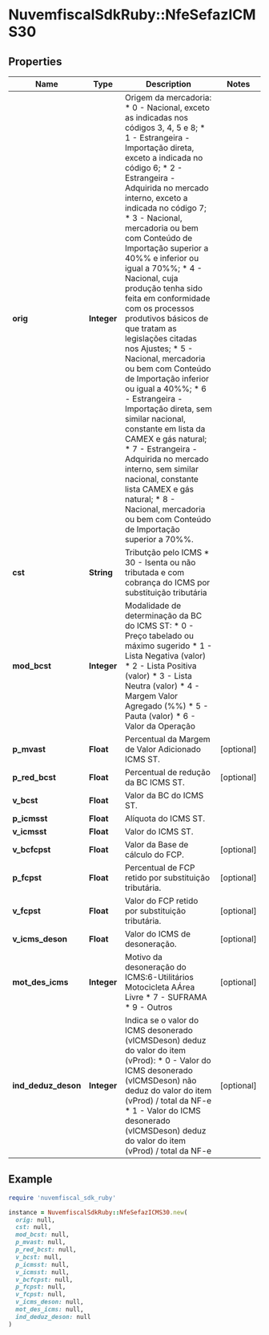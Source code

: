 # NuvemfiscalSdkRuby::NfeSefazICMS30

## Properties

| Name | Type | Description | Notes |
| ---- | ---- | ----------- | ----- |
| **orig** | **Integer** | Origem da mercadoria:  * 0 - Nacional, exceto as indicadas nos códigos 3, 4, 5 e 8;  * 1 - Estrangeira - Importação direta, exceto a indicada no código 6;  * 2 - Estrangeira - Adquirida no mercado interno, exceto a indicada no código 7;  * 3 - Nacional, mercadoria ou bem com Conteúdo de Importação superior a 40%% e inferior ou igual a 70%%;  * 4 - Nacional, cuja produção tenha sido feita em conformidade com os processos produtivos básicos de que tratam as legislações citadas nos Ajustes;  * 5 - Nacional, mercadoria ou bem com Conteúdo de Importação inferior ou igual a 40%%;  * 6 - Estrangeira - Importação direta, sem similar nacional, constante em lista da CAMEX e gás natural;  * 7 - Estrangeira - Adquirida no mercado interno, sem similar nacional, constante lista CAMEX e gás natural;  * 8 - Nacional, mercadoria ou bem com Conteúdo de Importação superior a 70%%. |  |
| **cst** | **String** | Tributção pelo ICMS  * 30 - Isenta ou não tributada e com cobrança do ICMS por substituição tributária |  |
| **mod_bcst** | **Integer** | Modalidade de determinação da BC do ICMS ST:  * 0 - Preço tabelado ou máximo  sugerido  * 1 - Lista Negativa (valor)  * 2 - Lista Positiva (valor)  * 3 - Lista Neutra (valor)  * 4 - Margem Valor Agregado (%%)  * 5 - Pauta (valor)  * 6 - Valor da Operação |  |
| **p_mvast** | **Float** | Percentual da Margem de Valor Adicionado ICMS ST. | [optional] |
| **p_red_bcst** | **Float** | Percentual de redução da BC ICMS ST. | [optional] |
| **v_bcst** | **Float** | Valor da BC do ICMS ST. |  |
| **p_icmsst** | **Float** | Alíquota do ICMS ST. |  |
| **v_icmsst** | **Float** | Valor do ICMS ST. |  |
| **v_bcfcpst** | **Float** | Valor da Base de cálculo do FCP. | [optional] |
| **p_fcpst** | **Float** | Percentual de FCP retido por substituição tributária. | [optional] |
| **v_fcpst** | **Float** | Valor do FCP retido por substituição tributária. | [optional] |
| **v_icms_deson** | **Float** | Valor do ICMS de desoneração. | [optional] |
| **mot_des_icms** | **Integer** | Motivo da desoneração do ICMS:6-Utilitários Motocicleta AÁrea Livre  * 7 - SUFRAMA  * 9 - Outros | [optional] |
| **ind_deduz_deson** | **Integer** | Indica se o valor do ICMS desonerado (vICMSDeson) deduz do valor do item (vProd):  * 0 - Valor do ICMS desonerado (vICMSDeson) não deduz do valor do item (vProd) / total da NF-e  * 1 - Valor do ICMS desonerado (vICMSDeson) deduz do valor do item (vProd) / total da NF-e | [optional] |

## Example

```ruby
require 'nuvemfiscal_sdk_ruby'

instance = NuvemfiscalSdkRuby::NfeSefazICMS30.new(
  orig: null,
  cst: null,
  mod_bcst: null,
  p_mvast: null,
  p_red_bcst: null,
  v_bcst: null,
  p_icmsst: null,
  v_icmsst: null,
  v_bcfcpst: null,
  p_fcpst: null,
  v_fcpst: null,
  v_icms_deson: null,
  mot_des_icms: null,
  ind_deduz_deson: null
)
```

